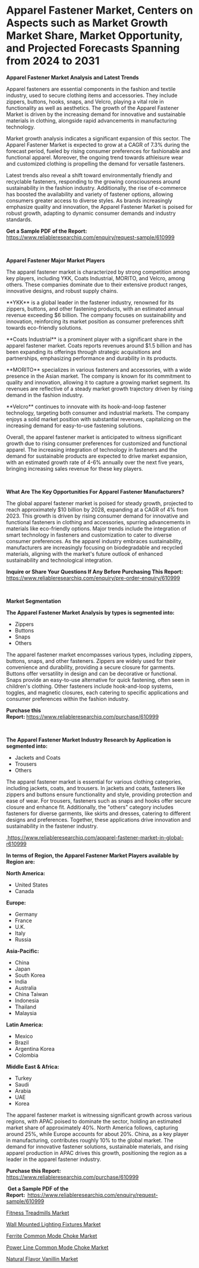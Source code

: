 <p><h1>Apparel Fastener Market, Centers on Aspects such as Market Growth Market Share, Market Opportunity, and Projected Forecasts Spanning from 2024 to 2031</h1></p><p><strong>Apparel Fastener Market Analysis and Latest Trends</strong></p>
<p><p>Apparel fasteners are essential components in the fashion and textile industry, used to secure clothing items and accessories. They include zippers, buttons, hooks, snaps, and Velcro, playing a vital role in functionality as well as aesthetics. The growth of the Apparel Fastener Market is driven by the increasing demand for innovative and sustainable materials in clothing, alongside rapid advancements in manufacturing technology.</p><p>Market growth analysis indicates a significant expansion of this sector. The Apparel Fastener Market is expected to grow at a CAGR of 7.3% during the forecast period, fueled by rising consumer preferences for fashionable and functional apparel. Moreover, the ongoing trend towards athleisure wear and customized clothing is propelling the demand for versatile fasteners.</p><p>Latest trends also reveal a shift toward environmentally friendly and recyclable fasteners, responding to the growing consciousness around sustainability in the fashion industry. Additionally, the rise of e-commerce has boosted the availability and variety of fastener options, allowing consumers greater access to diverse styles. As brands increasingly emphasize quality and innovation, the Apparel Fastener Market is poised for robust growth, adapting to dynamic consumer demands and industry standards.</p></p>
<p><strong>Get a Sample PDF of the Report:&nbsp;</strong> <a href="https://www.reliableresearchiq.com/enquiry/request-sample/610999?utm_campaign=1087&utm_medium=2&utm_source=Github&utm_content=ia&utm_term=29092024&utm_id=apparel-fastener">https://www.reliableresearchiq.com/enquiry/request-sample/610999</a></p>
<p>&nbsp;</p>
<p><strong>Apparel Fastener Major Market Players</strong></p>
<p><p>The apparel fastener market is characterized by strong competition among key players, including YKK, Coats Industrial, MORITO, and Velcro, among others. These companies dominate due to their extensive product ranges, innovative designs, and robust supply chains.</p><p>**YKK** is a global leader in the fastener industry, renowned for its zippers, buttons, and other fastening products, with an estimated annual revenue exceeding $6 billion. The company focuses on sustainability and innovation, reinforcing its market position as consumer preferences shift towards eco-friendly solutions.</p><p>**Coats Industrial** is a prominent player with a significant share in the apparel fastener market. Coats reports revenues around $1.5 billion and has been expanding its offerings through strategic acquisitions and partnerships, emphasizing performance and durability in its products.</p><p>**MORITO** specializes in various fasteners and accessories, with a wide presence in the Asian market. The company is known for its commitment to quality and innovation, allowing it to capture a growing market segment. Its revenues are reflective of a steady market growth trajectory driven by rising demand in the fashion industry.</p><p>**Velcro** continues to innovate with its hook-and-loop fastener technology, targeting both consumer and industrial markets. The company enjoys a solid market position with substantial revenues, capitalizing on the increasing demand for easy-to-use fastening solutions.</p><p>Overall, the apparel fastener market is anticipated to witness significant growth due to rising consumer preferences for customized and functional apparel. The increasing integration of technology in fasteners and the demand for sustainable products are expected to drive market expansion, with an estimated growth rate of 4-6% annually over the next five years, bringing increasing sales revenue for these key players.</p></p>
<p>&nbsp;</p>
<p><strong>What Are The Key Opportunities For Apparel Fastener Manufacturers?</strong></p>
<p><p>The global apparel fastener market is poised for steady growth, projected to reach approximately $10 billion by 2028, expanding at a CAGR of 4% from 2023. This growth is driven by rising consumer demand for innovative and functional fasteners in clothing and accessories, spurring advancements in materials like eco-friendly options. Major trends include the integration of smart technology in fasteners and customization to cater to diverse consumer preferences. As the apparel industry embraces sustainability, manufacturers are increasingly focusing on biodegradable and recycled materials, aligning with the market's future outlook of enhanced sustainability and technological integration.</p></p>
<p><strong>Inquire or Share Your Questions If Any Before Purchasing This Report:</strong> <a href="https://www.reliableresearchiq.com/enquiry/pre-order-enquiry/610999?utm_campaign=1087&utm_medium=2&utm_source=Github&utm_content=ia&utm_term=29092024&utm_id=apparel-fastener">https://www.reliableresearchiq.com/enquiry/pre-order-enquiry/610999</a></p>
<p>&nbsp;</p>
<p><strong>Market Segmentation</strong></p>
<p><strong>The Apparel Fastener Market Analysis by types is segmented into:</strong></p>
<p><ul><li>Zippers</li><li>Buttons</li><li>Snaps</li><li>Others</li></ul></p>
<p><p>The apparel fastener market encompasses various types, including zippers, buttons, snaps, and other fasteners. Zippers are widely used for their convenience and durability, providing a secure closure for garments. Buttons offer versatility in design and can be decorative or functional. Snaps provide an easy-to-use alternative for quick fastening, often seen in children's clothing. Other fasteners include hook-and-loop systems, toggles, and magnetic closures, each catering to specific applications and consumer preferences within the fashion industry.</p></p>
<p><strong>Purchase this Report:&nbsp;</strong><a href="https://www.reliableresearchiq.com/purchase/610999?utm_campaign=1087&utm_medium=2&utm_source=Github&utm_content=ia&utm_term=29092024&utm_id=apparel-fastener">https://www.reliableresearchiq.com/purchase/610999</a></p>
<p>&nbsp;</p>
<p><strong>The Apparel Fastener Market Industry Research by Application is segmented into:</strong></p>
<p><ul><li>Jackets and Coats</li><li>Trousers</li><li>Others</li></ul></p>
<p><p>The apparel fastener market is essential for various clothing categories, including jackets, coats, and trousers. In jackets and coats, fasteners like zippers and buttons ensure functionality and style, providing protection and ease of wear. For trousers, fasteners such as snaps and hooks offer secure closure and enhance fit. Additionally, the "others" category includes fasteners for diverse garments, like skirts and dresses, catering to different designs and preferences. Together, these applications drive innovation and sustainability in the fastener industry.</p></p>
<p><a href="https://www.reliableresearchiq.com/apparel-fastener-market-in-global-r610999?utm_campaign=1087&utm_medium=2&utm_source=Github&utm_content=ia&utm_term=29092024&utm_id=apparel-fastener">&nbsp;https://www.reliableresearchiq.com/apparel-fastener-market-in-global-r610999</a></p>
<p><strong>In terms of Region, the Apparel Fastener Market Players available by Region are:</strong></p>
<p>
    <p> <strong> North America: </strong>
        <ul>
            <li>United States</li>
            <li>Canada</li>
        </ul>
        </p> 
    <p> <strong> Europe: </strong>
        <ul>
            <li>Germany</li>
            <li>France</li>
            <li>U.K.</li>
            <li>Italy</li>
            <li>Russia</li>
        </ul>
        </p> 
    <p> <strong> Asia-Pacific: </strong>
        <ul>
            <li>China</li>
            <li>Japan</li>
            <li>South Korea</li>
            <li>India</li>
            <li>Australia</li>
            <li>China Taiwan</li>
            <li>Indonesia</li>
            <li>Thailand</li>
            <li>Malaysia</li>
        </ul>
        </p> 
    <p> <strong> Latin America: </strong>
        <ul>
            <li>Mexico</li>
            <li>Brazil</li>
            <li>Argentina Korea</li>
            <li>Colombia</li>
        </ul>
        </p> 
    <p> <strong> Middle East & Africa: </strong>
        <ul>
            <li>Turkey</li>
            <li>Saudi</li>
            <li>Arabia</li>
            <li>UAE</li>
            <li>Korea</li>
        </ul>
    </p>
    </p>
<p><p>The apparel fastener market is witnessing significant growth across various regions, with APAC poised to dominate the sector, holding an estimated market share of approximately 40%. North America follows, capturing around 25%, while Europe accounts for about 20%. China, as a key player in manufacturing, contributes roughly 10% to the global market. The demand for innovative fastener solutions, sustainable materials, and rising apparel production in APAC drives this growth, positioning the region as a leader in the apparel fastener industry.</p></p>
<p><strong>Purchase this Report: </strong><a href="https://www.reliableresearchiq.com/purchase/610999?utm_campaign=1087&utm_medium=2&utm_source=Github&utm_content=ia&utm_term=29092024&utm_id=apparel-fastener">https://www.reliableresearchiq.com/purchase/610999</a></p>
<p>&nbsp;<strong>Get a Sample PDF of the Report:&nbsp;&nbsp;</strong><a href="https://www.reliableresearchiq.com/enquiry/request-sample/610999?utm_campaign=1087&utm_medium=2&utm_source=Github&utm_content=ia&utm_term=29092024&utm_id=apparel-fastener">https://www.reliableresearchiq.com/enquiry/request-sample/610999</a></p>
<p><strong></strong></p>
<p><p><a href="https://www.linkedin.com/pulse/global-fitness-treadmills-market-analysis-trends-forecasts-growth-bu2lc?utm_campaign=1087&utm_medium=2&utm_source=Github&utm_content=ia&utm_term=29092024&utm_id=apparel-fastener">Fitness Treadmills Market</a></p><p><a href="https://www.linkedin.com/pulse/global-wall-mounted-lighting-fixtures-market-focus-product-type-w44kc?utm_campaign=1087&utm_medium=2&utm_source=Github&utm_content=ia&utm_term=29092024&utm_id=apparel-fastener">Wall Mounted Lighting Fixtures Market</a></p><p><a href="https://issuu.com/reportprime-2/docs/ferrite-common-mode-choke-market-si_77ba1c8f90a787?utm_campaign=1087&utm_medium=2&utm_source=Github&utm_content=ia&utm_term=29092024&utm_id=apparel-fastener">Ferrite Common Mode Choke Market</a></p><p><a href="https://issuu.com/reportprime-2/docs/power-line-common-mode-choke-market_3a87cd3bf562e3?utm_campaign=1087&utm_medium=2&utm_source=Github&utm_content=ia&utm_term=29092024&utm_id=apparel-fastener">Power Line Common Mode Choke Market</a></p><p><a href="https://github.com/abbiewimld/Market-Research-Report-List-1/blob/main/natural-flavor-vanillin-market.md?utm_campaign=1087&utm_medium=2&utm_source=Github&utm_content=ia&utm_term=29092024&utm_id=apparel-fastener">Natural Flavor Vanillin Market</a></p></p>